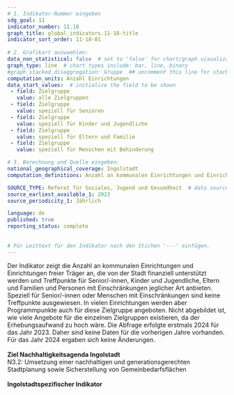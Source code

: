 ```yaml
---
# 1. Indikator-Nummer eingeben 
sdg_goal: 11 
indicator_number: 11.18
graph_title: global_indicators.11-18-title
indicator_sort_order: 11-18-01
 
# 2. Grafikart auswaehlen: 
data_non_statistical: false  # set to 'false' for chart/graph visualization 
graph_type: line  # chart types include: bar, line, binary 
#graph_stacked_disaggregation: Gruppe  ## uncomment this line for stacked bars. eplace 'Geschlecht' with the field of aggregation. 
computation_units: Anzahl Einrichtungen
data_start_values:  # initialize the field to be shown  
 - field: Zielgruppe
   value: alle Zielgruppen 
 - field: Zielgruppe 
   value: speziell für Senioren
 - field: Zielgruppe
   value: speziell für Kinder und Jugendliche 
 - field: Zielgruppe 
   value: speziell für Eltern und Familie
 - field: Zielgruppe 
   value: speziell für Menschen mit Behinderung

# 3. Berechnung und Quelle eingeben: 
national_geographical_coverage: Ingolstadt 
computation_definitions: Anzahl an kommunalen Einrichtungen und Einrichtungen freier Träger, die von der Stadt finanziell unterstützt werde und Treffpunkte für Senior/-innen, Kinder und Jugendliche, Eltern und Familien und Personen mit Einschränkungen jeglicher Art anbieten

SOURCE_TYPE: Referat für Soziales, Jugend und Gesundheit  # data source  
source_earliest_available_1: 2023
source_periodicity_1: Jährlich

language: de   
published: true 
reporting_status: complete
 
 
# Für Leittext für den Indikator nach den Stichen '---' einfügen. 
---
```

Der Indikator zeigt die Anzahl an kommunalen Einrichtungen und Einrichtungen freier Träger an, die von der Stadt finanziell unterstützt werden und Treffpunkte für Senior/-innen, Kinder und Jugendliche, Eltern und Familien und Personen mit Einschränkungen jeglicher Art anbieten. Speziell für Senior/-innen oder Menschen mit Einschränkungen sind keine Treffpunkte ausgewiesen. In vielen Einrichtungen werden aber Programmpunkte auch für diese Zielgruppe angeboten. Nicht abgebildet ist, wie viele Angebote für die einzelnen Zielgruppen existieren, da der Erhebungsaufwand zu hoch wäre. Die Abfrage erfolgte erstmals 2024 für das Jahr 2023. Daher sind keine Daten für die vorherigen Jahre vorhanden. Für das Jahr 2024 ergaben sich keine Änderungen.<br>
<br>
<b>Ziel Nachhaltigkeitsagenda Ingolstadt</b><br>
N3.2: Umsetzung einer nachhaltigen und generationsgerechten Stadtplanung sowie Sicherstellung von Gemeinbedarfsflächen<br>
<br>
<b>Ingolstadtspezifischer Indikator</b>

